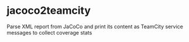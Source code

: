 jacoco2teamcity
===============

Parse XML report from JaCoCo and print its content as TeamCity service messages to collect coverage stats
